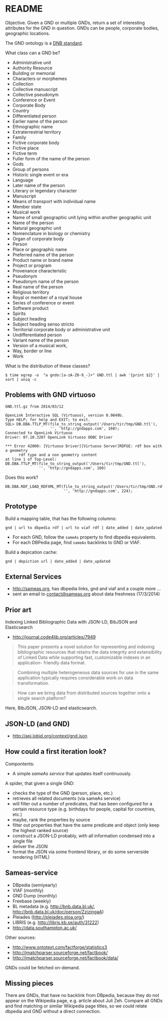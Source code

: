 README
======

Objective. Given a GND or multiple GNDs, return a set of interesting attributes
for the GND in question. GNDs can be people, corporate bodies, geographic locations.

The GND ontology is a [DNB standard](http://d-nb.info/standards/elementset/gnd).

What class can a GND be?

 * Administrative unit
 * Authority Resource
 * Building or memorial
 * Characters or morphemes
 * Collection
 * Collective manuscript
 * Collective pseudonym
 * Conference or Event
 * Corporate Body
 * Country
 * Differentiated person
 * Earlier name of the person
 * Ethnographic name
 * Extraterrestrial territory
 * Family
 * Fictive corporate body
 * Fictive place
 * Fictive term
 * Fuller form of the name of the person
 * Gods
 * Group of persons
 * Historic single event or era
 * Language
 * Later name of the person
 * Literary or legendary character
 * Manuscript
 * Means of transport with individual name
 * Member state
 * Musical work
 * Name of small geographic unit lying within another geographic unit
 * Name of the person
 * Natural geographic unit
 * Nomenclature in biology or chemistry
 * Organ of corporate body
 * Person
 * Place or geographic name
 * Preferred name of the person
 * Product name or brand name
 * Project or program
 * Provenance characteristic
 * Pseudonym
 * Pseudonym name of the person
 * Real name of the person
 * Religious territory
 * Royal or member of a royal house
 * Series of conference or event
 * Software product
 * Spirits
 * Subject heading
 * Subject heading senso stricto
 * Territorial corporate body or administrative unit
 * Undifferentiated person
 * Variant name of the person
 * Version of a musical work,
 * Way, border or line
 * Work

What is the distribution of these classes?

    $ time egrep -o  "a gndo:[a-zA-Z0-9_-]+" GND.ttl | awk '{print $2}' | sort | uniq -c


Problems with GND virtuoso
--------------------------

    GND.ttl.gz from 2014/03/12

    OpenLink Interactive SQL (Virtuoso), version 0.9849b.
    Type HELP; for help and EXIT; to exit.
    SQL> DB.DBA.TTLP_MT(file_to_string_output('/Users/tir/tmp/GND.ttl'),
                        '', 'http://gndapps.com', 160);
    Connected to OpenLink Virtuoso
    Driver: 07.10.3207 OpenLink Virtuoso ODBC Driver

    *** Error 42000: [Virtuoso Driver][Virtuoso Server]RDFGE: rdf box with a geometry
          rdf type and a non geometry content
    at line 1 of Top-Level:
    DB.DBA.TTLP_MT(file_to_string_output('/Users/tir/tmp/GND.ttl'),
                   '', 'http://gndapps.com', 160)

Does this work?

    DB.DBA.RDF_LOAD_RDFXML_MT(file_to_string_output('/Users/tir/tmp/GND.rdf'),
                              '', 'http://gndapps.com', 224);

Prototype
---------

Build a mapping table, that has the following columns:

    gnd | url to dbpedia rdf | url to viaf rdf | date_added | date_updated

* For each GND, follow the `sameAs` property to find dbpedia equivalents.
* For each DBPedia page, find `sameAs` backlinks to GND or VIAF.


Build a depication cache:

    gnd | depiction url | date_added | date_updated


External Services
-----------------

* http://sameas.org, has dbpedia links, gnd and viaf and a couple more ...
* sent an email to contact@sameas.org about data freshness (17/3/2014)


Prior art
---------

Indexing Linked Bibliographic Data with JSON-LD, BibJSON and Elasticsearch

* http://journal.code4lib.org/articles/7949

> This paper presents a novel solution for representing and indexing
  bibliographic resources that retains the data integrity and extensibility of
  Linked Data while supporting fast, customizable indexes in an application-
  friendly data format.

> Combining multiple heterogeneous data sources for use in the same application
  typically requires considerable work on data transformation.

> How can we bring data from distributed sources together onto a single search
  platform?

Here, BibJSON, JSON-LD and elasticsearch.


JSON-LD (and GND)
-----------------

* http://api.lobid.org/context/gnd.json


How could a first iteration look?
---------------------------------

Compontents:

* A simple *sameAs service* that updates itself continuously.

A spider, that given a single GND:

* checks the type of the GND (person, place, etc.)
* retrieves all related documents (via sameAs service)
* will filter out a number of predicates, that has been configured for a certain
  resource type (e.g. birthdays for people, capital for countries, etc.)
* maybe, rank the properties by source
* filter out properties that have the same predicate and object
  (only keep the highest ranked source)
* construct a JSON-LD probably, with all information condensed into a single file
* deliver the JSON
* format the JSON via some frontend library, or do some serverside rendering (HTML)

Sameas-service
--------------

* DBpedia (semiyearly)
* VIAF (monthly)
* GND Dump (monthly)
* Freebase (weekly)
* BL metadata (e.g. http://bnb.data.bl.uk/, http://bnb.data.bl.uk/doc/person/ZzizingaA)
* Pleiades (http://pleiades.stoa.org/)
* LIBRIS (e.g. http://libris.kb.se/auth/31222)
* http://data.southampton.ac.uk/

Other sources:

* http://www.ontotext.com/factforge/statistics3
* http://jmatchparser.sourceforge.net/factbook/
* http://jmatchparser.sourceforge.net/factbook/data/

GNDs could be fetched on-demand.


Missing pieces
--------------

There are GNDs, that have no backlink from DBpedia, because they do not appear
on the Wikipedia page, e.g. article about Juli Zeh. Compare all GNDs
and find matching or similar Wikipedia page titles, so we could relate
dbpedia and GND without a direct connection.


